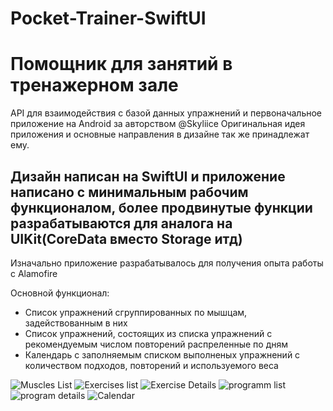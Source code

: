# Pocket-Trainer-SwiftUI

# Помощник для занятий в тренажерном зале

API для взаимодействия с базой данных упражнений и первоначальное приложение на Android за авторством @Skyliice
Оригинальная идея приложения и основные направления в дизайне так же принадлежат ему.


## Дизайн написан на SwiftUI и приложение написано с минимальным рабочим функционалом, более продвинутые функции разрабатываются для аналога на UIKit(CoreData вместо Storage итд)


Изначально приложение разрабатывалось для получения опыта работы с Alamofire


Основной функционал:
* Список упражнений сгруппированных по мышцам, задействованным в них
* Список упражнений, состоящих из списка упражнений с рекомендуемым числом повторений распреленные по дням
* Календарь с заполняемым списком выполненых упражнений с количеством подходов, повторений и используемого веса


![Muscles List](https://github.com/vladukhaDog/Pocket-Trainer-SwiftUI/blob/main/images/muscleList.PNG)
![Exercises list](https://github.com/vladukhaDog/Pocket-Trainer-SwiftUI/blob/main/images/exerciseList.PNG)
![Exercise Details](https://github.com/vladukhaDog/Pocket-Trainer-SwiftUI/blob/main/images/exercise.PNG)
![programm list](https://github.com/vladukhaDog/Pocket-Trainer-SwiftUI/blob/main/images/programm.PNG)
![program details](https://github.com/vladukhaDog/Pocket-Trainer-SwiftUI/blob/main/images/programmDetail.PNG)
![Calendar](https://github.com/vladukhaDog/Pocket-Trainer-SwiftUI/blob/main/images/calendar.PNG)



